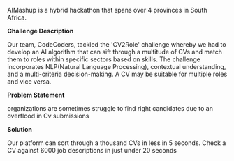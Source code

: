 
AIMashup is a hybrid hackathon that spans over 4 provinces in South Africa.

**Challenge Description**

Our team, CodeCoders, tackled  the 'CV2Role' challenge whereby we had to develop an AI algorithm that can sift through a multitude of CVs and match them to roles within specific sectors based on skills.
The challenge incorporates NLP(Natural Language Processing), contextual understanding, and a multi-criteria decision-making. A CV may be suitable for multiple roles and vice versa.

**Problem Statement**

organizations are sometimes struggle to find right candidates due to an overflood in Cv submissions  

**Solution**

Our platform can sort through a thousand CVs in less in 5 seconds. Check a CV against 6000 job descriptions in just under 20 seconds
